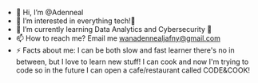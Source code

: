 - 👋 Hi, I’m @Adenneal
- 👀 I’m interested in everything tech!🤖
- 🌱 I’m currently learning Data Analytics and Cybersecurity 🦾
- 📫 How to reach me? Email me wanadennealjafny@gmail.com
- ⚡ Facts about me: I can be both slow and fast learner there's no in between, but I love to learn new stuff! I can cook and now I'm trying to code so in the future I can open a cafe/restaurant called CODE&COOK!

<!---
Adenneal/Adenneal is a ✨ special ✨ repository because its `README.md` (this file) appears on your GitHub profile.
You can click the Preview link to take a look at your changes.
--->
